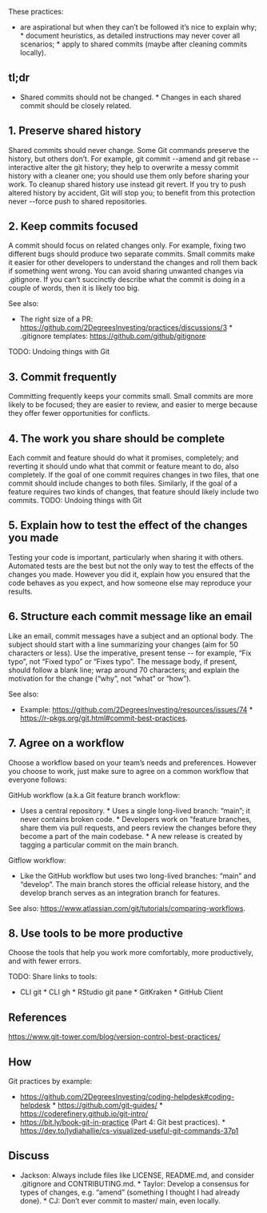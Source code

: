 These practices:

* are aspirational but when they can’t be followed it’s nice to explain
why; * document heuristics, as detailed instructions may never cover all
scenarios; * apply to shared commits (maybe after cleaning commits locally).

## tl;dr

* Shared commits should not be changed.  * Changes in each shared commit
should be closely related.

## 1. Preserve shared history

Shared commits should never change. Some Git commands preserve the history, but
others don’t. For example, git commit --amend and git rebase --interactive
alter the git history; they help to overwrite  a messy commit history with
a cleaner one; you should use them only before sharing your work. To cleanup
shared history use instead git revert.  If you try to push altered history by
accident, Git will stop you; to benefit from this protection  never --force
push to shared repositories.

## 2. Keep commits focused

A commit should focus on related changes only. For example, fixing two
different bugs should produce two separate commits. Small commits make it
easier for other developers to understand the changes and roll them back if
something went wrong. You can avoid sharing unwanted changes via .gitignore. If
you can’t succinctly describe what the commit is doing in a couple of words,
then it is likely too big.

See also:

* The right size of a PR:
https://github.com/2DegreesInvesting/practices/discussions/3 * .gitignore
templates: https://github.com/github/gitignore

TODO: Undoing things with Git

## 3. Commit frequently

Committing frequently keeps your commits small. Small commits are more likely
to be focused; they are easier to review, and easier to merge because they
offer fewer opportunities for conflicts.

## 4. The work you share should be complete

Each commit and feature should do what it promises, completely; and reverting
it should undo what that commit or feature meant to do, also completely. If
the goal of one commit requires changes in two files, that one commit should
include changes to both files. Similarly, if the goal of a feature requires
two kinds of changes, that feature should likely include two commits.  TODO:
Undoing things with Git

## 5. Explain how to test the effect of the changes you made

Testing your code is important, particularly when sharing it with
others. Automated tests are the best but not the only way to test the effects
of the changes you made. However you did it, explain how you ensured that the
code behaves as you expect, and how someone else may reproduce your results.

## 6. Structure each commit message like an email

Like an email, commit messages have a subject and an optional body. The subject
should start with a line summarizing your changes (aim for 50 characters or
less). Use the imperative, present tense -- for example, “Fix typo”,
not “Fixed typo” or “Fixes typo”. The message body, if present,
should follow a blank line; wrap around 70 characters; and explain the
motivation for the change (“why”, not “what” or “how”).

See also:

* Example: https://github.com/2DegreesInvesting/resources/issues/74 *
https://r-pkgs.org/git.html#commit-best-practices.

## 7. Agree on a workflow

Choose a workflow based on your team’s needs and preferences. However you
choose to work, just make sure to agree on a common workflow that everyone
follows:

GitHub workflow (a.k.a Git feature branch workflow:

* Uses a central repository.  * Uses a single long-lived branch: “main”;
it never contains broken code.  * Developers work on "feature branches,
share them via pull requests, and peers review the changes before they
become a part of the main codebase.  * A new release is created by tagging
a particular commit on the main branch.

Gitflow workflow:

* Like the GitHub workflow but uses two long-lived branches: “main”
and “develop”. The main branch stores the official release history,
and the develop branch serves as an integration branch for features.

See also: <https://www.atlassian.com/git/tutorials/comparing-workflows>.

## 8. Use tools to be more productive

Choose the tools that help you work more comfortably, more productively,
and with fewer errors.

TODO: Share links to tools:

* CLI git * CLI gh * RStudio git pane * GitKraken * GitHub Client

## References

<https://www.git-tower.com/blog/version-control-best-practices/>

## How

Git practices by example:

* https://github.com/2DegreesInvesting/coding-helpdesk#coding-helpdesk *
https://github.com/git-guides/ * https://coderefinery.github.io/git-intro/
* https://bit.ly/book-git-in-practice (Part 4: Git best practices).  *
https://dev.to/lydiahallie/cs-visualized-useful-git-commands-37p1

## Discuss

* Jackson: Always include files like LICENSE, README.md, and consider
.gitignore and CONTRIBUTING.md.  * Taylor: Develop a consensus for types of
changes, e.g. “amend” (something I thought I had already done).  * CJ:
Don’t ever commit to master/ main, even locally.

